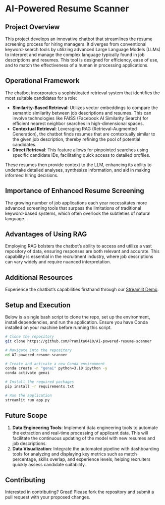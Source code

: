 # AI-Powered Resume Scanner

## Project Overview
This project develops an innovative chatbot that streamlines the resume screening process for hiring managers. It diverges from conventional keyword-search tools by utilizing advanced Large Language Models (LLMs) to interpret and manage the complex language typically found in job descriptions and resumes. This tool is designed for efficiency, ease of use, and to match the effectiveness of a human in processing applications.

## Operational Framework
The chatbot incorporates a sophisticated retrieval system that identifies the most suitable candidates for a role:
- **Similarity-Based Retrieval**: Utilizes vector embeddings to compare the semantic similarity between job descriptions and resumes. This can involve technologies like FAISS (Facebook AI Similarity Search) for efficient nearest neighbor searches in high-dimensional spaces.
- **Contextual Retrieval**: Leveraging RAG (Retrieval-Augmented Generation), the chatbot finds resumes that are contextually similar to the given job description, thereby refining the pool of potential candidates.
- **Direct Retrieval**: This feature allows for pinpointed searches using specific candidate IDs, facilitating quick access to detailed profiles.

These resumes then provide context to the LLM, enhancing its ability to undertake detailed analyses, synthesize information, and aid in making informed hiring decisions.

## Importance of Enhanced Resume Screening
The growing number of job applications each year necessitates more advanced screening tools that surpass the limitations of traditional keyword-based systems, which often overlook the subtleties of natural language.

## Advantages of Using RAG
Employing RAG bolsters the chatbot’s ability to access and utilize a vast repository of data, ensuring responses are both relevant and accurate. This capability is essential in the recruitment industry, where job descriptions can vary widely and require nuanced interpretation.

## Additional Resources
Experience the chatbot’s capabilities firsthand through our [Streamlit Demo](https://ai-powered-resume-scanner.streamlit.app/).

## Setup and Execution
Below is a single bash script to clone the repo, set up the environment, install dependencies, and run the application. Ensure you have Conda installed on your machine before running this script.

```bash
# Clone the repository
git clone https://github.com/Pramita0410/AI-powered-resume-scanner

# Navigate into the repository
cd AI-powered-resume-scanner

# Create and activate a new Conda environment
conda create -n "genai" python=3.10 ipython -y
conda activate genai

# Install the required packages
pip install -r requirements.txt

# Run the application
streamlit run app.py
```


## Future Scope
1. **Data Engineering Tools**: Implement data engineering tools to automate the extraction and real-time processing of applicant data. This will facilitate the continuous updating of the model with new resumes and job descriptions.
2. **Data Visualization**: Integrate the automated pipeline with dashboarding tools for analyzing and displaying key metrics such as match percentage, skills overlap, and experience levels, helping recruiters quickly assess candidate suitability.

## Contributing
Interested in contributing? Great! Please fork the repository and submit a pull request with your proposed changes.

